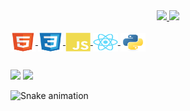 <div align="center">
  <a href="https://github.com/ElisangelaWendt">
  <img height="180em" src="https://github-readme-stats.vercel.app/api?username=ElisangelaWendt&show_icons=true&theme=dark&include_all_commits=true&count_private=true"/>
  <img height="180em" src="https://github-readme-stats.vercel.app/api/top-langs/?username=ElisangelaWendt&layout=compact&langs_count=7&theme=dark"/>
</div>

<div style="display: inline_block"><br>
  <img align="center" alt="Stan-HTML" height="30" width="40" src="https://raw.githubusercontent.com/devicons/devicon/master/icons/html5/html5-original.svg">
  <img align="center" alt="Stan-CSS" height="30" width="40" src="https://raw.githubusercontent.com/devicons/devicon/master/icons/css3/css3-original.svg">
  <img align="center" alt="Stan-Js" height="30" width="40" src="https://raw.githubusercontent.com/devicons/devicon/master/icons/javascript/javascript-plain.svg">
  <img align="center" alt="Stan-React" height="30" width="40" src="https://raw.githubusercontent.com/devicons/devicon/master/icons/react/react-original.svg">
  <img align="center" alt="Stan-Python" height="30" width="40" src="https://raw.githubusercontent.com/devicons/devicon/master/icons/python/python-original.svg">
</div>

##

<div>
  <a href="https://www.instagram.com/elisangela_w/?hl=pt-br" target="_blank"><img src="https://img.shields.io/badge/-Instagram-%23E4405F?style=for-the-badge&logo=instagram&logoColor=white" target="_blank"></a> 
   <!--<a href = "mailto:Elisangela_Wendt@hotmail.com"><img src="https://img.shields.io/badge/-Outlook-%23333?style=for-the-badge&logo=outlook&logoColor=white" target="_blank"></a>-->
  <a href="https://www.linkedin.com/in/elisangela-wendt-647964191/" target="_blank"><img src="https://img.shields.io/badge/-LinkedIn-%230077B5?style=for-the-badge&logo=linkedin&logoColor=white" target="_blank"></a>
  <!--<a href="https://Wa.me/+5571986895914" target="_blank"><img src="https://img.shields.io/badge/WhatsApp-25D366?style=for-the-badge&logo=whatsapp&logoColor=white" target="_blank"></a>-->

![Snake animation](https://github.com/ElisangelaWendt/ElisangelaWendt/github-contribution-grid-snake.svg)
  
</div>
